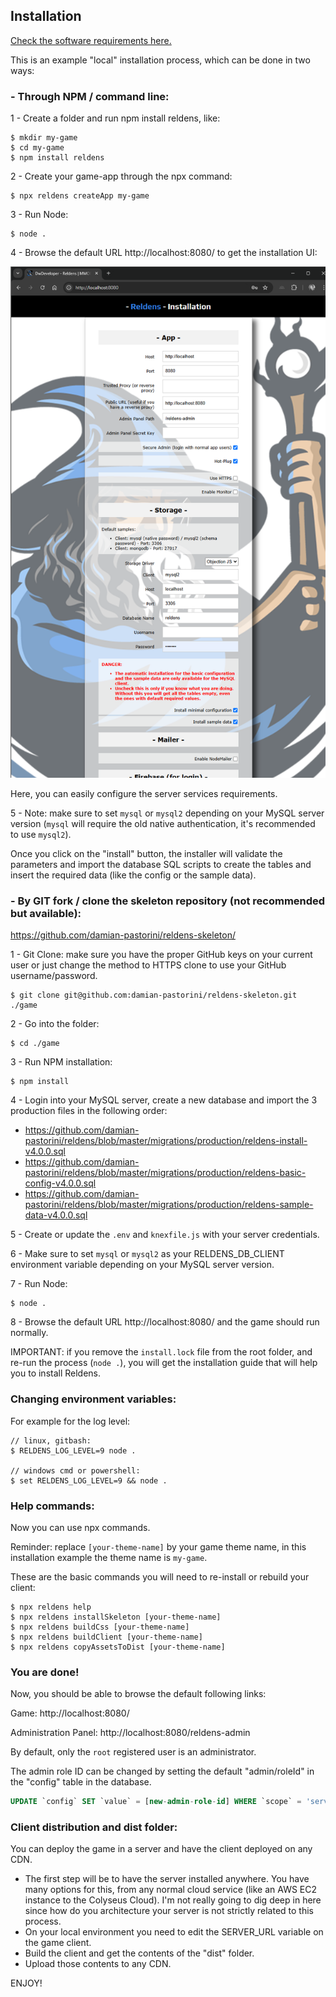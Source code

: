## Installation

[Check the software requirements here.](requirements.md)


This is an example "local" installation process, which can be done in two ways:

### - Through NPM / command line:

1 - Create a folder and run npm install reldens, like:
```
$ mkdir my-game
$ cd my-game
$ npm install reldens
```

2 - Create your game-app through the npx command:
```
$ npx reldens createApp my-game
```

3 - Run Node:
```
$ node .
```

4 - Browse the default URL http://localhost:8080/ to get the installation UI:

![Installation UI](screenshots/installation-ui.png)

Here, you can easily configure the server services requirements.

5 - Note: make sure to set `mysql` or `mysql2` depending on your MySQL server version (`mysql` will require the old native authentication, it's recommended to use `mysql2`).

Once you click on the "install" button, the installer will validate the parameters and import the database SQL scripts to create the tables and insert the required data (like the config or the sample data).


### - By GIT fork / clone the skeleton repository (not recommended but available):

https://github.com/damian-pastorini/reldens-skeleton/

1 - Git Clone: make sure you have the proper GitHub keys on your current user or just change the method to HTTPS clone to use your GitHub username/password.
```
$ git clone git@github.com:damian-pastorini/reldens-skeleton.git ./game
```

2 - Go into the folder:
```
$ cd ./game
```

3 - Run NPM installation:
```
$ npm install
```

4 - Login into your MySQL server, create a new database and import the 3 production files in the following order:
- https://github.com/damian-pastorini/reldens/blob/master/migrations/production/reldens-install-v4.0.0.sql
- https://github.com/damian-pastorini/reldens/blob/master/migrations/production/reldens-basic-config-v4.0.0.sql
- https://github.com/damian-pastorini/reldens/blob/master/migrations/production/reldens-sample-data-v4.0.0.sql

5 - Create or update the `.env` and `knexfile.js` with your server credentials.

6 - Make sure to set `mysql` or `mysql2` as your RELDENS_DB_CLIENT environment variable depending on your MySQL server version. 

7 - Run Node:
```
$ node .
```

8 - Browse the default URL http://localhost:8080/ and the game should run normally.

IMPORTANT: if you remove the `install.lock` file from the root folder, and re-run the process (`node .`), you will get the installation guide that will help you to install Reldens.


### Changing environment variables:

For example for the log level:

```
// linux, gitbash:
$ RELDENS_LOG_LEVEL=9 node .

// windows cmd or powershell:
$ set RELDENS_LOG_LEVEL=9 && node .
```

### Help commands:

Now you can use npx commands.

Reminder: replace `[your-theme-name]` by your game theme name, in this installation example the theme name is `my-game`.

These are the basic commands you will need to re-install or rebuild your client:
```
$ npx reldens help
$ npx reldens installSkeleton [your-theme-name]
$ npx reldens buildCss [your-theme-name]
$ npx reldens buildClient [your-theme-name]
$ npx reldens copyAssetsToDist [your-theme-name]
```

### You are done!

Now, you should be able to browse the default following links:

Game: http://localhost:8080/

Administration Panel: http://localhost:8080/reldens-admin

By default, only the `root` registered user is an administrator.

The admin role ID can be changed by setting the default "admin/roleId" in the "config" table in the database.
```sql
UPDATE `config` SET `value` = [new-admin-role-id] WHERE `scope` = 'server' AND `path` = 'admin/roleId';
```

### Client distribution and dist folder:

You can deploy the game in a server and have the client deployed on any CDN.

- The first step will be to have the server installed anywhere. You have many options for this, from any normal cloud service (like an AWS EC2 instance to the Colyseus Cloud). I'm not really going to dig deep in here since how do you architecture your server is not strictly related to this process.
- On your local environment you need to edit the SERVER_URL variable on the game client.
- Build the client and get the contents of the "dist" folder.
- Upload those contents to any CDN.

ENJOY!
